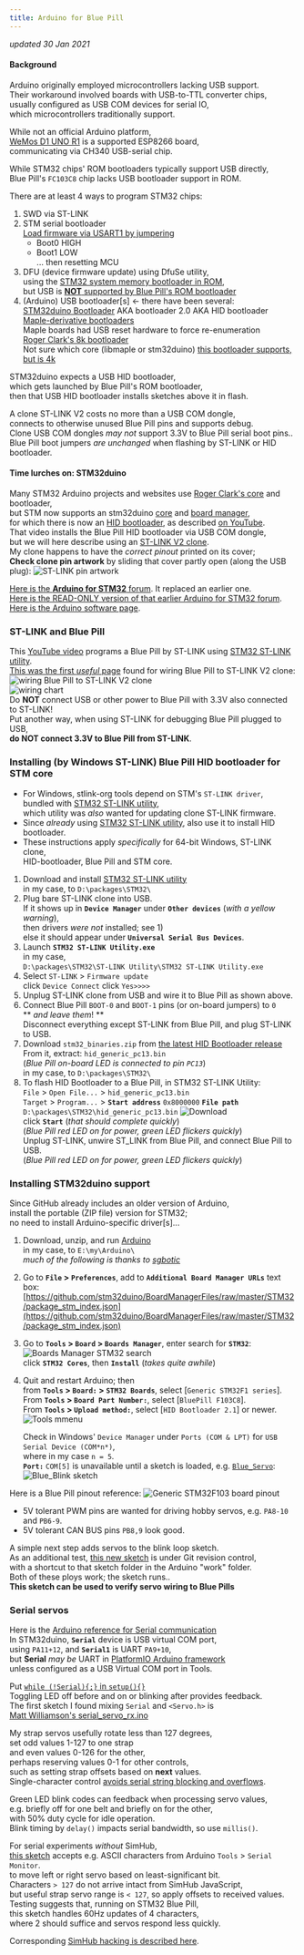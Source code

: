 ```yaml
---
title: Arduino for Blue Pill
---
```

*updated 30 Jan 2021*

#### Background
Arduino originally employed microcontrollers lacking USB support.  
Their workaround involved boards with USB-to-TTL converter chips,  
usually configured as USB COM devices for serial IO,  
which microcontrollers traditionally support.
  
While not an official Arduino platform,  
[WeMos D1 UNO R1](ESPDuino) is a supported ESP8266 board,  
communicating via CH340 USB-serial chip.
 
While STM32 chips' ROM bootloaders typically support USB directly,  
Blue Pill's `FC103C8` chip lacks USB bootloader support in ROM.  

There are at least 4 ways to program STM32 chips:  
1) SWD via ST-LINK  
2) STM serial bootloader  
   [Load firmware via USART1 by jumpering](https://stm32duinoforum.com/forum/wiki_subdomain/index_title_Bootloader.html#Boot0_and_Boot1_pin_settings)  
   - Boot0 HIGH  
   - Boot1 LOW  
  ... then resetting MCU  
3) DFU (device firmware update) using DfuSe utility,  
    using the [STM32 system memory bootloader in ROM](https://www.st.com/en/development-tools/stsw-stm32080.html),  
    but USB is [**NOT** supported by Blue Pill's ROM bootloader](https://stm32duinoforum.com/forum/wiki_subdomain/index_title_Bootloader.html)  
4) (Arduino) USB bootloader[s] <- there have been several:  
    [STM32duino Bootloader](https://stm32duinoforum.com/forum/wiki_subdomain/index_title_Bootloader.html) AKA bootloader 2.0 AKA HID bootloader  
   [Maple-derivative bootloaders](https://github.com/jonatanolofsson/maple-bootloader)  
   Maple boards had USB reset hardware to force re-enumeration  
   [Roger Clark's 8k bootloader](https://github.com/rogerclarkmelbourne/STM32duino-bootloader)  
   Not sure which core (libmaple or stm32duino) [this bootloader supports, but is 4k](https://github.com/davidgfnet/stm32-dfu-bootloader)  

STM32duino expects a USB HID bootloader,  
which gets launched by Blue Pill's ROM bootloader,  
then that USB HID bootloader installs sketches above it in flash.  

A clone ST-LINK V2 costs no more than a USB COM dongle,  
connects to otherwise unused Blue Pill pins and supports debug.  
Clone USB COM dongles *may not* support 3.3V to Blue Pill serial boot pins..  
Blue Pill boot jumpers *are unchanged* when flashing by ST-LINK or HID bootloader.  

#### Time lurches on: STM32duino
Many STM32 Arduino projects and websites use [Roger Clark's core](https://github.com/rogerclarkmelbourne/Arduino_STM32) and bootloader,  
but STM now supports an stm32duino [core](https://github.com/stm32duino/Arduino_Core_STM32/releases)
and [board manager](https://raw.githubusercontent.com/stm32duino/BoardManagerFiles/master/STM32/package_stm_index.json),  
for which there is now an [HID bootloader](https://github.com/Serasidis/STM32_HID_Bootloader),
as described [on YouTube](https://www.youtube.com/watch?v=Myon8H111PQ).  
That video installs the Blue Pill HID bootloader via USB COM dongle,   
but we will here describe using an [ST-LINK V2 clone](https://www.ebay.com/itm/183320329257).  
My clone happens to have the *correct pinout* printed on its cover;  
**Check clone pin artwork** by sliding that cover partly open (along the USB plug):
![ST-LINK pin artwork](ST-Link.jpg)  

[Here is the **Arduino for STM32** forum](https://www.stm32duino.com).  It replaced an earlier one.  
[Here is the READ-ONLY version of that earlier Arduino for STM32 forum](https://stm32duinoforum.com/forum/index_php.html).  
[Here is the Arduino software page](https://www.arduino.cc/en/software).  

### ST-LINK and Blue Pill
This [YouTube video](https://www.youtube.com/watch?v=KgR3uM21y7o) programs a Blue Pill
by ST-LINK using [STM32 ST-LINK utility](https://www.st.com/en/development-tools/stsw-link004.html).  
[This was the first *useful* page](https://medium.com/coinmonks/coding-the-stm32-blue-pill-with-rust-and-visual-studio-code-b21615d8a20)
found for wiring Blue Pill to ST-LINK V2 clone:
![wiring Blue Pill to ST-LINK V2 clone](https://miro.medium.com/max/875/1*pFNIcoAq2s3l4lwsM0gj8w.jpeg)  
![wiring chart](https://miro.medium.com/max/533/1*NwPYrVoPUbciDWzvGsTavQ.png)  
Do **NOT** connect USB or other power to Blue Pill with 3.3V also connected to ST-LINK!  
Put another way, when using ST-LINK for debugging Blue Pill plugged to USB,  
  **do NOT connect 3.3V to Blue Pill from ST-LINK**.  

### Installing (by Windows ST-LINK) Blue Pill HID bootloader for STM core
 - For Windows, stlink-org tools depend on STM's `ST-LINK driver`,  
   bundled with [STM32 ST-LINK utility](https://www.st.com/en/development-tools/stsw-link004.html),  
   which utility was *also* wanted for updating clone ST-LINK firmware.  
 - Since *already* using [STM32 ST-LINK utility](https://www.st.com/en/development-tools/stsw-link004.html), also use it to install HID bootloader.
 - These instructions apply *specifically* for 64-bit Windows, ST-LINK clone,  
   HID-bootloader, Blue Pill and STM core.  

1) Download and install [STM32 ST-LINK utility](https://www.st.com/en/development-tools/stsw-link004.html)  
   in my case, to `D:\packages\STM32\`
2) Plug bare ST-LINK clone into USB.  
   If it shows up in **`Device Manager`** under **`Other devices`** (*with a yellow warning*),  
   then drivers *were not* installed; see 1)  
   else it should appear under **`Universal Serial Bus Devices`**.
3) Launch **`STM32 ST-LINK Utility.exe`**  
   in my case,  
`D:\packages\STM32\ST-LINK Utility\STM32 ST-LINK Utility.exe`
4) Select `ST-LINK` > `Firmware update`  
   click `Device Connect`
   click `Yes>>>>`
5) Unplug ST-LINK clone from USB and wire it to Blue Pill as shown above.
6) Connect Blue Pill `BOOT-0` and `BOOT-1` pins (or on-board jumpers) to `0`  
   ** *and leave them*! **  
   Disconnect everything except ST-LINK from Blue Pill, and plug ST-LINK to USB.  
7) Download `stm32_binaries.zip` from [the latest HID Bootloader release](https://github.com/Serasidis/STM32_HID_Bootloader/releases)  
   From it, extract:  `hid_generic_pc13.bin`  
   (*Blue Pill on-board LED is connected to pin `PC13`*)  
   in my case, to `D:\packages\STM32\`
8) To flash HID Bootloader to a Blue Pill, in STM32 ST-LINK Utility:  
   `File` > `Open File...` > `hid_generic_pc13.bin`  
   `Target` > `Program...` > **`Start address`** `0x8000000` **`File path`** `D:\packages\STM32\hid_generic_pc13.bin`
   ![Download](Download.gif)  
   click **`Start`** (*that should complete quickly*)  
   (*Blue Pill red LED on for power, green LED flickers quickly*)  
   Unplug ST-LINK, unwire ST_LINK from Blue Pill, and connect Blue Pill to USB.  
   (*Blue Pill red LED on for power, green LED flickers quickly*)

### Installing STM32duino support
Since GitHub already includes an older version of Arduino,  
install the portable (ZIP file) version for STM32;  
no need to install Arduino-specific driver[s]...
1) Download, unzip, and run [Arduino](https://www.arduino.cc/en/software)  
   in my case, to `E:\my\Arduino\`  
   *much of the following is thanks to [sgbotic](https://www.sgbotic.com/index.php?dispatch=pages.view&page_id=48)*
2) Go to **`File` > `Preferences`**, add to **`Additional Board Manager URLs`** text box:
   [https://github.com/stm32duino/BoardManagerFiles/raw/master/STM32/package_stm_index.json](https://github.com/stm32duino/BoardManagerFiles/raw/master/STM32/package_stm_index.json)
3) Go to **`Tools` > `Board` > `Boards Manager`**, enter search for **`STM32`**:  
   ![Boards Manager STM32 search](https://www.sgbotic.com/images/companies/1/learn/F103_Arduino/board_manager_install.png?1596271243306)  
   click **`STM32 Cores`**, then **`Install`**  (*takes quite awhile*)  
4) Quit and restart Arduino; then  
   from **`Tools` > `Board:` > `STM32 Boards`**, select [`Generic STM32F1 series`].  
   From **`Tools` > `Board Part Number:`**, select [`BluePill F103C8`].  
   From **`Tools` > `Upload method:`**, select [`HID Bootloader 2.1`] or newer.  
   ![Tools mmenu](tools.gif)  

   Check in Windows' `Device Manager` under `Ports (COM & LPT)` for `USB Serial Device (COM*n*)`,  
   where in my case `n = 5`.    
   **`Port:`** `COM[5]` is unavailable until a sketch is loaded, e.g. [`Blue_Servo`](https://github.com/blekenbleu/blekenbleu.github.io/blob/master/Arduino/Blue_Servo):
![Blue_Blink sketch](Blue_Blink.gif)   

Here is a Blue Pill pinout reference:
![Generic STM32F103 board pinout](https://www.electronicshub.org/wp-content/uploads/2020/02/STM32F103C8T6-Blue-Pill-Pin-Layout.gif)  
- 5V tolerant PWM pins are wanted for driving hobby servos, e.g. `PA8-10` and `PB6-9`.  
- 5V tolerant CAN BUS pins `PB8,9` look good.

A simple next step adds servos to the blink loop sketch.  
As an additional test, [this new sketch](https://github.com/blekenbleu/blekenbleu.github.io/tree/master/Arduino/Blue_Servo) is under Git revision control,  
with a shortcut to that sketch folder in the Arduino "work" folder.  
Both of these ploys work; the sketch runs..  
**This sketch can be used to verify servo wiring to Blue Pills**  

### Serial servos
Here is the [Arduino reference for Serial communication](https://www.arduino.cc/reference/en/language/functions/communication/serial/)  
In STM32duino, **`Serial`** device is USB virtual COM port,  
using `PA11+12`, and **`Serial1`** is UART `PA9+10`,  
but **Serial** *may be* UART in [PlatformIO Arduino framework](https://platformio.org/frameworks)  
unless configured as a USB Virtual COM port in Tools.  

Put [`while (!Serial){;}` in `setup(){}`](https://www.arduino.cc/reference/en/language/functions/communication/serial/ifserial/)  
Toggling LED off before and on or blinking after provides feedback.  
The first sketch I found mixing `Serial` and `<Servo.h>` is  
[Matt Williamson's serial_servo_rx.ino](https://github.com/mattwilliamson/Arduino-RC-Receiver/blob/master/serial_servo_rx_ino/serial_servo_rx.ino)  

My strap servos usefully rotate less than 127 degrees,  
set odd values 1-127 to one strap  
and even values 0-126 for the other,  
perhaps reserving values 0-1 for other controls,  
such as setting strap offsets based on **next** values.  
Single-character control [avoids serial string blocking and overflows](https://www.forward.com.au/pfod/ArduinoProgramming/Serial_IO/index.html).  

Green LED blink codes can feedback when processing servo values,  
e.g. briefly off for one belt and briefly on for the other,  
with 50% duty cycle for idle operation.  
Blink timing by `delay()` impacts serial bandwidth, so use `millis()`.

For serial experiments *without* SimHub,  
[this sketch](https://github.com/blekenbleu/blekenbleu.github.io/tree/master/Arduino/Blue_ASCII_Servo) accepts e.g. ASCII characters from Arduino `Tools` > `Serial Monitor`.  
to move left or right servo based on least-significant bit.  
Characters `> 127` do not arrive intact from SimHub JavaScript,  
but useful strap servo range is `< 127`, so apply offsets to received values.  
Testing suggests that, running on STM32 Blue Pill,  
this sketch handles 60Hz updates of 4 characters,  
where 2 should suffice and servos respond less quickly.

Corresponding [SimHub hacking is described here](SimHubCustomSerial.md).
